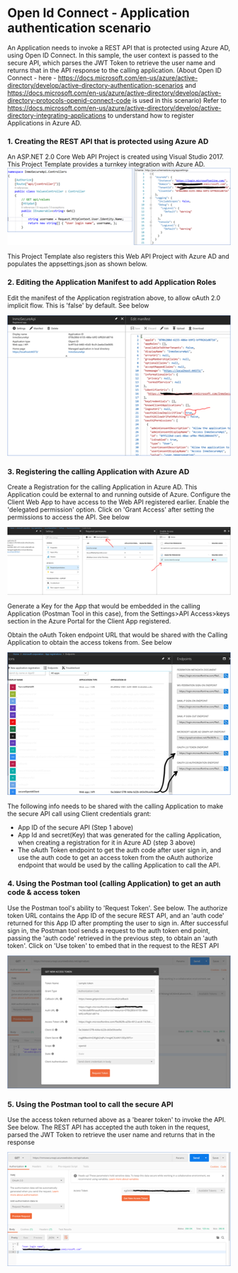 # Open Id Connect - Application authentication scenario 

An Application needs to invoke a REST API that is protected using Azure AD, using Open ID Connect. In this sample, the user context is passed to the secure API, which parses the JWT Token to retrieve the user name and returns that in the API response to the calling application.
(About Open ID Connect - here - https://docs.microsoft.com/en-us/azure/active-directory/develop/active-directory-authentication-scenarios and https://docs.microsoft.com/en-us/azure/active-directory/develop/active-directory-protocols-openid-connect-code is used in this scenario) 
Refer to https://docs.microsoft.com/en-us/azure/active-directory/develop/active-directory-integrating-applications to understand how to register Applications in Azure AD.

### 1. Creating the REST API that is protected using Azure AD
An ASP.NET 2.0 Core Web API Project is created using Visual Studio 2017. This Project Template provides a turnkey integration with Azure AD. 
![GitHub Logo](/images/openidconnect_appregn.png)

This Project Template also registers this Web API Project with Azure AD and populates the appsettings.json as shown below.

### 2. Editing the Application Manifest to add Application Roles
Edit the manifest of the Application registration above, to allow oAuth 2.0 implicit flow. This is 'false' by default. See below

![GitHub Logo](/images/appregistration2.png)

### 3. Registering the calling Application with Azure AD
Create a Registration for the calling Application in Azure AD. This Application could be external to and running outside of Azure.
Configure the Client Web App to have access to the Web API registered earlier. Enable the 'delegated permission' option. Click on 'Grant Access' after setting the permissions to access the API. See below

![GitHub Logo](/images/clientappregn2.png)

Generate a Key for the App that would be embedded in the calling Application (Postman Tool in this case), from the Settings>API Access>keys section in the Azure Portal for the Client App registered.

Obtain the oAuth Token endpoint URL that would be shared with the Calling Application to obtain the access tokens from. See below

![GitHub Logo](/images/tokenendpoint2.png)

The following info needs to be shared with the calling Application to make the secure API call using Client credentials grant:
- App ID of the secure API (Step 1 above)
- App Id and secret(Key) that was generated for the calling Application, when creating a registration for it in Azure AD (step 3 above)
- The oAuth Token endpoint to get the auth code after user sign in, and use the auth code to get an access token from the oAuth authorize endpoint that would be used by the calling Application to call the API.

### 4. Using the Postman tool (calling Application) to get an auth code & access token
Use the Postman tool's ability to 'Request Token'. See below. The authorize token URL contains the App ID of the secure REST API, and an 'auth code' returned for this App ID after prompting the user to sign in. After successful sign in, the Postman tool sends a request to the auth token end point, passing the 'auth code' retrieved in the previous step, to obtain an 'auth token'. Click on 'Use token' to embed that in the request to the REST API

![GitHub Logo](/images/accesstoken2.png)

### 5. Using the Postman tool to call the secure API
Use the access token returned above as a 'bearer token' to invoke the API. See below. The REST API has accepted the auth token in the request, parsed the JWT Token to retrieve the user name and returns that in the response

![GitHub Logo](/images/callsecureapi2.png)
